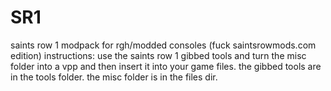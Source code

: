 # SR1
saints row 1 modpack for rgh/modded consoles (fuck saintsrowmods.com edition)
instructions: use the saints row 1 gibbed tools and turn the misc folder into a vpp and then insert it into your game files.
the gibbed tools are in the tools folder.
the misc folder is in the files dir.
